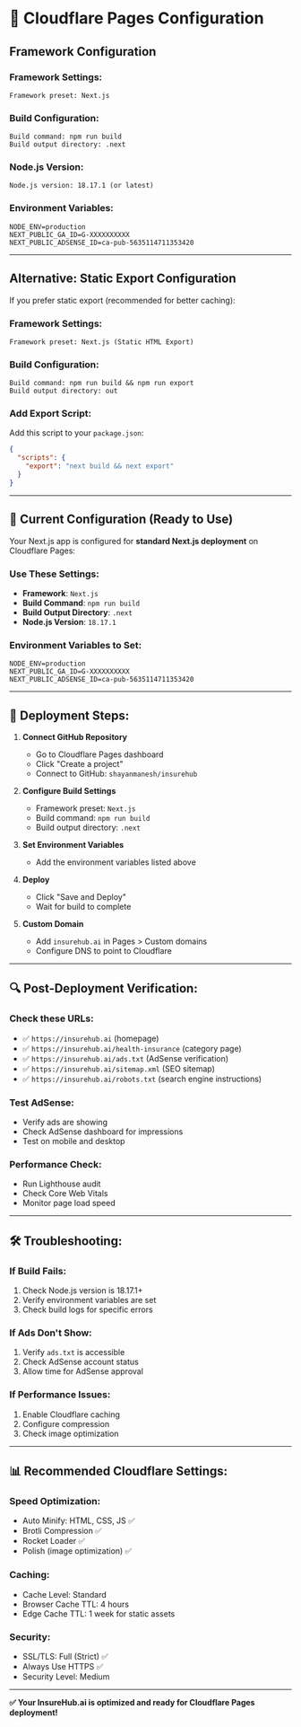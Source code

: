 # 🔧 Cloudflare Pages Configuration

## Framework Configuration

### **Framework Settings:**
```
Framework preset: Next.js
```

### **Build Configuration:**
```
Build command: npm run build
Build output directory: .next
```

### **Node.js Version:**
```
Node.js version: 18.17.1 (or latest)
```

### **Environment Variables:**
```
NODE_ENV=production
NEXT_PUBLIC_GA_ID=G-XXXXXXXXXX
NEXT_PUBLIC_ADSENSE_ID=ca-pub-5635114711353420
```

---

## Alternative: Static Export Configuration

If you prefer static export (recommended for better caching):

### **Framework Settings:**
```
Framework preset: Next.js (Static HTML Export)
```

### **Build Configuration:**
```
Build command: npm run build && npm run export
Build output directory: out
```

### **Add Export Script:**
Add this script to your `package.json`:
```json
{
  "scripts": {
    "export": "next build && next export"
  }
}
```

---

## 📁 **Current Configuration (Ready to Use)**

Your Next.js app is configured for **standard Next.js deployment** on Cloudflare Pages:

### **Use These Settings:**
- **Framework**: `Next.js`
- **Build Command**: `npm run build`
- **Build Output Directory**: `.next`
- **Node.js Version**: `18.17.1`

### **Environment Variables to Set:**
```
NODE_ENV=production
NEXT_PUBLIC_GA_ID=G-XXXXXXXXXX
NEXT_PUBLIC_ADSENSE_ID=ca-pub-5635114711353420
```

---

## 🚀 **Deployment Steps:**

1. **Connect GitHub Repository**
   - Go to Cloudflare Pages dashboard
   - Click "Create a project"
   - Connect to GitHub: `shayanmanesh/insurehub`

2. **Configure Build Settings**
   - Framework preset: `Next.js`
   - Build command: `npm run build`
   - Build output directory: `.next`

3. **Set Environment Variables**
   - Add the environment variables listed above

4. **Deploy**
   - Click "Save and Deploy"
   - Wait for build to complete

5. **Custom Domain**
   - Add `insurehub.ai` in Pages > Custom domains
   - Configure DNS to point to Cloudflare

---

## 🔍 **Post-Deployment Verification:**

### **Check these URLs:**
- ✅ `https://insurehub.ai` (homepage)
- ✅ `https://insurehub.ai/health-insurance` (category page)
- ✅ `https://insurehub.ai/ads.txt` (AdSense verification)
- ✅ `https://insurehub.ai/sitemap.xml` (SEO sitemap)
- ✅ `https://insurehub.ai/robots.txt` (search engine instructions)

### **Test AdSense:**
- Verify ads are showing
- Check AdSense dashboard for impressions
- Test on mobile and desktop

### **Performance Check:**
- Run Lighthouse audit
- Check Core Web Vitals
- Monitor page load speed

---

## 🛠️ **Troubleshooting:**

### **If Build Fails:**
1. Check Node.js version is 18.17.1+
2. Verify environment variables are set
3. Check build logs for specific errors

### **If Ads Don't Show:**
1. Verify `ads.txt` is accessible
2. Check AdSense account status
3. Allow time for AdSense approval

### **If Performance Issues:**
1. Enable Cloudflare caching
2. Configure compression
3. Check image optimization

---

## 📊 **Recommended Cloudflare Settings:**

### **Speed Optimization:**
- Auto Minify: HTML, CSS, JS ✅
- Brotli Compression ✅
- Rocket Loader ✅
- Polish (image optimization) ✅

### **Caching:**
- Cache Level: Standard
- Browser Cache TTL: 4 hours
- Edge Cache TTL: 1 week for static assets

### **Security:**
- SSL/TLS: Full (Strict) ✅
- Always Use HTTPS ✅
- Security Level: Medium

---

**✅ Your InsureHub.ai is optimized and ready for Cloudflare Pages deployment!**